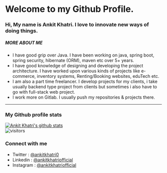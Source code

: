 # Welcome to my Github Profile.
### Hi, My name is Ankit Khatri. I love to innovate new ways of doing things.

##### MORE ABOUT ME
- I have good grip over Java. I have been working on java, spring boot, spring security, hibernate (ORM), maven etc over 5+ years.
- I have good knowledge of designing and developing the project architecture. I have worked upon various kinds of projects like e-commerce, inventory systems, Renting/Booking websites, eduTech etc.
- I am also a part time freelancer. I develop projects for my clients, i take usually backend type project from clients but sometimes i also have to go with full-stack web project.
- I work more on Gitlab. I usually push my repositories & projects there. 

--- 
### My Github profile stats
[![Ankit Khatri's github stats](https://github-readme-stats.vercel.app/api?username=ankitkhatriofficial&count_private=true&include_all_commits=true&theme=vue&show_icons=true)](https://www.github.com/ankitkhatriofficial)
<br/>
![visitors](https://visitor-badge.laobi.icu/badge?page_id=ankitkhatriofficial)

### Connect with me
- Twitter : [@ankitkhatri0](https://www.twitter.com/ankitkhatri0)
- Linkedin : [@ankitkhatriofficial](https://www.linkedin.com/in/ankitkhatriofficial)
- Instagram : [@ankitkhatriofficial](https://www.instagram.com/ankitkhatriofficial)
